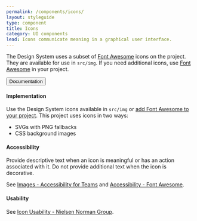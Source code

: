 ```yaml
---
permalink: /components/icons/
layout: styleguide
type: component
title: Icons
category: UI components
lead: Icons communicate meaning in a graphical user interface.
---
```


The Design System uses a subset of [Font Awesome](https://fontawesome.com/) icons on the project. They are available for use in `src/img`. If you need additional icons, use [Font Awesome](https://fontawesome.com/) in your project.

<div class="usa-accordion-bordered">
  <button class="usa-button-unstyled usa-accordion-button"
      aria-expanded="true" aria-controls="icons-docs">
    Documentation
  </button>
  <div id="icons-docs" aria-hidden="false" class="usa-accordion-content">
    <h4 class="usa-heading">Implementation</h4>
    <p>Use the Design System icons available in <code>src/img</code> or <a href="https://fontawesome.com/how-to-use/on-the-web/setup/getting-started?using=web-fonts-with-css">add Font Awesome to your project</a>. This project uses icons in two ways:</p>
    <ul>
      <li>SVGs with PNG fallbacks</li>
      <li>CSS background images</li>
    </ul>
    <h4 class="usa-heading">Accessibility</h4>
    <p>Provide descriptive text when an icon is meaningful or has an action associated with it. Do not provide additional text when the icon is decorative.</p>
    <p>See <a href="https://accessibility.digital.gov/front-end/images/">Images - Accessibility for Teams</a> and <a href="https://fontawesome.com/how-to-use/on-the-web/other-topics/accessibility">Accessibility - Font Awesome</a>.</p>
    <h4 class="usa-heading">Usability</h4>
    <p>See <a href="https://www.nngroup.com/articles/icon-usability/">Icon Usability - Nielsen Norman Group</a>.</p>
  </div>
</div>
